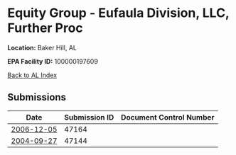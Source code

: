 # Equity Group - Eufaula Division, LLC, Further Proc

**Location:** Baker Hill, AL

**EPA Facility ID:** 100000197609

[Back to AL Index](../../index.md)

## Submissions

| Date | Submission ID | Document Control Number |
|------|--------------|-------------------------|
| [2006-12-05](submissions/47164.md) | 47164 |  |
| [2004-09-27](submissions/47144.md) | 47144 |  |
